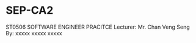 # SEP-CA2

ST0506 SOFTWARE ENGINEER PRACITCE
Lecturer: Mr. Chan Veng Seng
By: xxxxx
    xxxxx
    xxxxx
